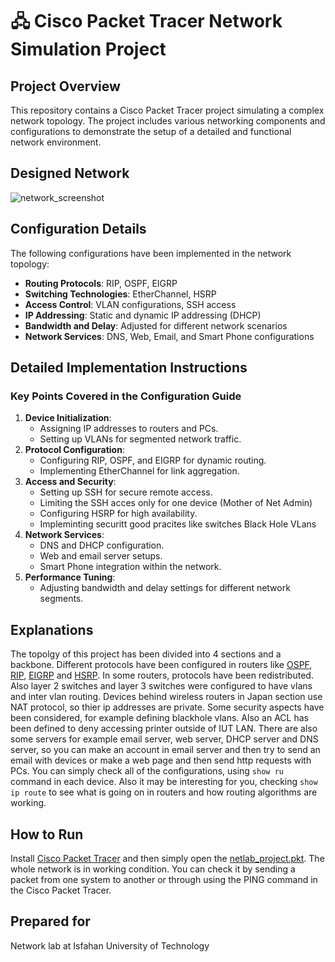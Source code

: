 # 🖧 Cisco Packet Tracer Network Simulation Project

## Project Overview
This repository contains a Cisco Packet Tracer project simulating a complex network topology. The project includes various networking components and configurations to demonstrate the setup of a detailed and functional network environment.

## Designed Network
![network_screenshot](https://github.com/user-attachments/assets/bf7b73c1-8adc-44b7-beb6-6f87d1241bdf)

## Configuration Details

The following configurations have been implemented in the network topology:

- **Routing Protocols**: RIP, OSPF, EIGRP
- **Switching Technologies**: EtherChannel, HSRP
- **Access Control**: VLAN configurations, SSH access
- **IP Addressing**: Static and dynamic IP addressing (DHCP)
- **Bandwidth and Delay**: Adjusted for different network scenarios
- **Network Services**: DNS, Web, Email, and Smart Phone configurations

## Detailed Implementation Instructions

### Key Points Covered in the Configuration Guide

1. **Device Initialization**:
    - Assigning IP addresses to routers and PCs.
    - Setting up VLANs for segmented network traffic.
2. **Protocol Configuration**:
    - Configuring RIP, OSPF, and EIGRP for dynamic routing.
    - Implementing EtherChannel for link aggregation.
3. **Access and Security**:
    - Setting up SSH for secure remote access.
    - Limiting the SSH acces only for one device (Mother of Net Admin)
    - Configuring HSRP for high availability.
    - Impleminting securitt good pracites like switches Black Hole VLans
4. **Network Services**:
    - DNS and DHCP configuration.
    - Web and email server setups.
    - Smart Phone integration within the network.
5. **Performance Tuning**:
    - Adjusting bandwidth and delay settings for different network segments.

## Explanations
The topolgy of this project has been divided into 4 sections and a backbone. Different protocols have been configured in routers like [OSPF](https://www.ietf.org/rfc/rfc2328.txt), [RIP](https://datatracker.ietf.org/doc/html/rfc2453), [EIGRP](https://datatracker.ietf.org/doc/html/rfc7868) and [HSRP](https://datatracker.ietf.org/doc/html/rfc2281). In some routers, protocols have been redistributed. Also layer 2 switches and layer 3 switches were configured to have vlans and inter vlan routing. Devices behind wireless routers in Japan section use NAT protocol, so thier ip addresses are private. Some security aspects have been considered, for example defining blackhole vlans. Also an ACL has been defined to deny accessing printer outside of IUT LAN. There are also some servers for example email server, web server, DHCP server and DNS server, so you can make an account in email server and then try to send an email with devices or make a web page and then send http requests with PCs.
You can simply check all of the configurations, using ``` show ru ``` command in each device. Also it may be interesting for you, checking ``` show ip route ``` to see what is going on in routers and how routing algorithms are working.

## How to Run
Install [Cisco Packet Tracer](https://www.netacad.com/courses/packet-tracer) and then simply open the [netlab_project.pkt](netlab_project.pkt). The whole network is in working condition. You can check it by sending a packet from one system to another or through using the PING command in the Cisco Packet Tracer.

## Prepared for
Network lab at Isfahan University of Technology





